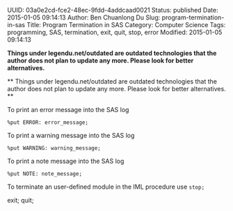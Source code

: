 UUID: 03a0e2cd-fce2-48ec-9fdd-4addcaad0021
Status: published
Date: 2015-01-05 09:14:13
Author: Ben Chuanlong Du
Slug: program-termination-in-sas
Title: Program Termination in SAS
Category: Computer Science
Tags: programming, SAS, termination, exit, quit, stop, error
Modified: 2015-01-05 09:14:13

**Things under legendu.net/outdated are outdated technologies that the author does not plan to update any more. Please look for better alternatives.**

**
Things under legendu.net/outdated are outdated technologies 
that the author does not plan to update any more. 
Please look for better alternatives.
**

To print an error message into the SAS log

    %put ERROR: error_message;

To print a warning message into the SAS log

    %put WARNING: warning_message;

To print a note message into the SAS log

    %put NOTE: note_message;

To terminate an user-defined module in the IML procedure use `stop;`

exit; 
quit;
